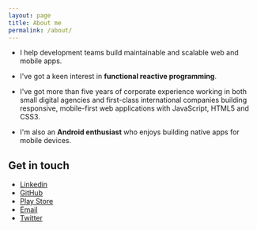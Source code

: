 ```yaml
---
layout: page
title: About me
permalink: /about/
---
```


* I help development teams build maintainable and scalable web and mobile apps.

* I've got a keen interest in **functional reactive programming**.

* I've got more than five years of corporate experience working in both small digital agencies and first-class international companies building responsive, mobile-first web applications with JavaScript, HTML5 and CSS3.

* I'm also an **Android enthusiast** who enjoys building native apps for mobile devices.

## Get in touch

<ul class="social-buttons inline-list">
  <li><a href="https://au.linkedin.com/in/fknussel" target="_blank" rel="noopener noreferrer" class="linkedin">Linkedin</a></li>
  <li><a href="https://github.com/fknussel" target="_blank" rel="noopener noreferrer" class="github">GitHub</a></li>
  <li><a href="https://play.google.com/store/apps/developer?id=fknussel" target="_blank" rel="noopener noreferrer" class="google">Play Store</a></li>
  <li><a href="mailto:{{site.email}}" class="email">Email</a></li>
  <li><a href="https://twitter.com/fknussel" target="_blank" rel="noopener noreferrer" class="twitter">Twitter</a></li>
</ul>
